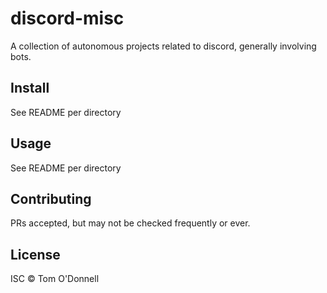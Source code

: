 # discord-misc

A collection of autonomous projects related to discord, generally involving bots.

## Install

See README per directory

## Usage

See README per directory

## Contributing

PRs accepted, but may not be checked frequently or ever.

## License

ISC © Tom O'Donnell

